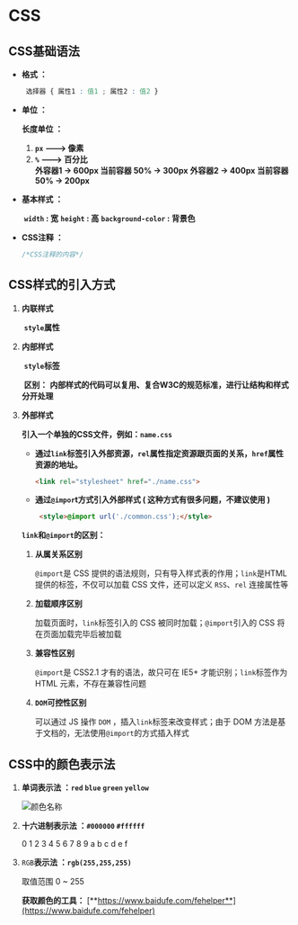 # CSS



## **CSS基础语法**

- **格式 ：**

  ```css
   选择器 { 属性1 : 值1 ; 属性2 : 值2 }
  ```

- **单位 ：**

  **长度单位 ：**

  1. **`px` ---> 像素**	
  2. **`%` ---> 百分比    
         外容器1 -> 600px  当前容器 50% -> 300px**
         **外容器2 -> 400px  当前容器 50% -> 200px**

- **基本样式 ：**

  ​	 **`width` : 宽**
   	**`height` : 高**
   	**`background-color` : 背景色**

- **CSS注释 ：**

  ```css
  /*CSS注释的内容*/
  ```



## **CSS样式的引入方式**

1. **内联样式**

   ​	**`style`属性**

2. **内部样式**

   ​	**`style`标签**<br>

   ​	**区别：**
   ​        **内部样式的代码可以复用、复合W3C的规范标准，进行让结构和样式分开处理**

3. **外部样式**

   **引入一个单独的CSS文件，例如：`name.css`**

   - **通过`link`标签引入外部资源，`rel`属性指定资源跟页面的关系，`href`属性资源的地址。**

     ```html
     <link rel="stylesheet" href="./name.css">
     ```

   - **通过`@impor`t方式引入外部样式 ( 这种方式有很多问题，不建议使用 )**

     ```html
      <style>@import url('./common.css');</style>
     ```

   **`link`和`@import`的区别：**

    1. **从属关系区别**

       `@import`是 CSS 提供的语法规则，只有导入样式表的作用；`link`是HTML提供的标签，不仅可以加载 CSS 文件，还可以定义 `RSS`、`rel` 连接属性等

    2. **加载顺序区别**

       加载页面时，`link`标签引入的 CSS 被同时加载；`@import`引入的 CSS 将在页面加载完毕后被加载

    3. **兼容性区别**

       `@import`是 CSS2.1 才有的语法，故只可在 IE5+ 才能识别；`link`标签作为 HTML 元素，不存在兼容性问题

    4. **`DOM`可控性区别**

       可以通过 JS 操作 `DOM` ，插入`link`标签来改变样式；由于 DOM 方法是基于文档的，无法使用`@import`的方式插入样式



## **CSS中的颜色表示法**

1. **单词表示法 ：`red` `blue` `green` `yellow`**

   ![颜色名称](https://static01.imgkr.com/temp/8d9487f36a26402c98366645b73b0d8c.jpg)

2. **十六进制表示法 ：`#000000` `#ffffff`**

   0 1 2 3 4 5 6 7 8 9 a b c d e f

3. `RGB`**表示法 ：`rgb(255,255,255)`**

   取值范围 0 ~ 255

   **获取颜色的工具：**
           [**https://www.baidufe.com/fehelper**](https://www.baidufe.com/fehelper)




